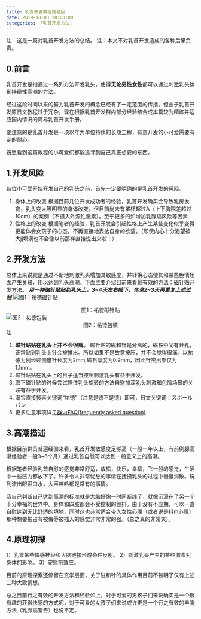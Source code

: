 ```yaml
---
title: 乳首开发教程简易版
date: 2019-10-03 20:00:00
categories: 「乳首开发方法」
---
```

注：这是一篇对乳首开发方法的总结。
注：本文不对乳首开发造成的各种后果负责。
<!--more-->
## 0.前言
乳首开发是指通过一系列方法开发乳头，使得**无论男性女性**都可以通过刺激乳头达到持续性高潮的方法。

经过这段时间以来的努力乳首开发的概念已经有了一定范围的传播。但由于乳首开发原日文教程过于冗杂，现在根据乳首开发群内部分经验结合成本篇较为精炼并适应国内情况的简易乳首开发手册。

要注意的是乳首开发是一项以年为单位持续的长期工程，有意开发的小可爱需要有定的耐心。

祝愿看到这篇教程的小可爱们都能追寻到自己真正想要的东西。
## 1.开发风险
各位小可爱开始开发自己的乳头之前，首先一定要明确的是乳首开发的风险。

1) 身体上的改变
   根据目前几位开发成功者的经验，乳首开发确实会导致乳房发育，乳头变大等明显的身体改变。但目前尚未有罩杯超过A（上下胸围差超过10cm）的案例（不摄入外源性激素）。至于更多的如增加乳腺癌风险等因素
2) 性格上的改变
    根据笔者的经验，乳首开发会引起性格上产生某些变化似乎变得更能体会女孩子的心态，不再直接地表达自身的欲望。（即使内心十分渴望被大jj填满也不会像以前那样直接说出来啦！）
## 2.开发方法
总体上来说就是通过不断地刺激乳头增加其敏感度，并转换心态使其和某些色情场面产生关联，用以达到乳头高潮。下面主要介绍目前来看最有效的方法：磁针贴开发方法。
***用一种磁针贴贴到乳头上，3\~4天左右摘下，休息2\~3天再重复上述过程***
![图1：祐徳磁针贴](https://upload.cc/i1/2019/06/16/G4IjH9.png)<center>图1：祐徳磁针贴</center>
![图2：祐徳包装](https://upload.cc/i1/2019/06/16/VqL8Nd.png)<center>图2：祐徳包装</center>
注：
1. **磁针贴贴在乳头上并不会很痛。** 磁针贴的磁和针是分离的，磁铁中间有开孔，正常贴到乳头上针会被推出。所以如果不是故意按压，并不会觉得很痛。以祐徳为例经过测量针长度为2mm,磁石厚度为0.9mm，因此针突出部仅为1.1mm。
2. 磁针贴贴在乳头上的日子适当按压刺激乳头有益于开发。
3. 取下磁针贴的时候尝试捏住乳头旋转的方法自慰加深乳头刺激和色情场景的关联有益于开发。
4. 淘宝直接搜索关键词“祐徳”（注意是徳不是德）即可，日文关键词：スポールバン
5. 更多注意事项详见[群内FAQ(frequently asked question)](https://github.com/qxzh/Vita-Erotica/blob/master/_posts/faq.md)

## 3.高潮描述
根据目前群员普遍经验来看，乳首开发敏感度足够高（一般一年以上，有前例腺高潮经验者一般3~6个月）通过乳首自慰可以达到一般意义上的高潮。

根据笔者经验乳首自慰的感觉非常舒适，放松，快乐，幸福，飞一般的感觉，生活中一些压力都放下了。许多令人非常忧愁的事情在抚摸乳头的过程中慢慢消散。玩到流出眼泪口水，大声呻吟都是常有的事情。

我自己判断自己达到高潮的标准就是大脑好像一时间断线了，就像沉浸在了另一个十分幸福的世界中。身体和四肢都会不受控制的颤抖。由于没有不应期，可以一直自慰达到无比舒适的境地，同时这也非常适合带入女性心理（或者说是抖m心理）那种想要被占有被侮辱被插入的感觉非常非常的强。（总之真的非常爽）。

## 4.原理初探
1）乳首某些快感神经和大脑链接形成条件反射。
2）刺激乳头产生的某些激素对身体的影响。
3）安慰剂效应。

目前的原理探索还停留在玄学层面，关于磁和针的具体作用目前不甚明了仅有上述三种大致猜想。

总之目前行之有效的开发方法和经验如上，对于可爱的男孩子们来说确实是一个很有趣的获得快感的方式呢，对于可爱的女孩子们来说或许更是一个行之有效的丰胸方法（乳腺癌警告）也说不定。